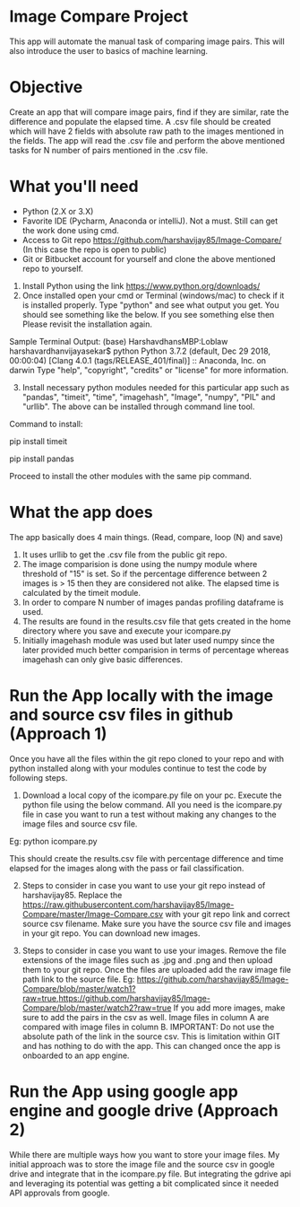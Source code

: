 # Image Compare Project
This app will automate the manual task of comparing image pairs. 
This will also introduce the user to basics of machine learning.
# Objective
Create an app that will compare image pairs, find if they are similar, rate the difference and populate the elapsed time.
A .csv file should be created which will have 2 fields with absolute raw path to the images mentioned in the fields.
The app will read the .csv file and perform the above mentioned tasks for N number of pairs mentioned in the .csv file.
# What you'll need
- Python (2.X or 3.X)
- Favorite IDE (Pycharm, Anaconda or intelliJ). Not a must. Still can get the work done using cmd.
- Access to Git repo https://github.com/harshavijay85/Image-Compare/ (In this case the repo is open to public)
- Git or Bitbucket account for yourself and clone the above mentioned repo to yourself.

1. Install Python using the link https://www.python.org/downloads/
2. Once installed open your cmd or Terminal (windows/mac) to check if it is installed properly. Type "python" and see what output you get.
You should see something like the below. If you see something else then Please revisit the installation again.

Sample Terminal Output: 
(base) HarshavdhansMBP:Loblaw harshavardhanvijayasekar$ python
Python 3.7.2 (default, Dec 29 2018, 00:00:04) 
[Clang 4.0.1 (tags/RELEASE_401/final)] :: Anaconda, Inc. on darwin
Type "help", "copyright", "credits" or "license" for more information.
>>> 

3. Install necessary python modules needed for this particular app such as "pandas", "timeit", "time", "imagehash", "Image", "numpy", "PIL" and "urllib".
The above can be installed through command line tool.

Command to install: 

pip install timeit

pip install pandas

Proceed to install the other modules with the same pip command.

# What the app does
The app basically does 4 main things. (Read, compare, loop (N) and save)
1. It uses urllib to get the .csv file from the public git repo.
2. The image comparision is done using the numpy module where threshold of "15" is set. So if the percentage difference between 2 images is > 15 then they are considered not alike. The elapsed time is calculated by the timeit module. 
3. In order to compare N number of images pandas profiling dataframe is used.
4. The results are found in the results.csv file that gets created in the home directory where you save and execute your icompare.py
5. Initially imagehash module was used but later used numpy since the later provided much better comparision in terms of percentage whereas imagehash can only give basic differences.

# Run the App locally with the image and source csv files in github (Approach 1)
Once you have all the files within the git repo cloned to your repo and with python installed along with your modules continue to test the code by following steps. 
1. Download a local copy of the icompare.py file on your pc. Execute the python file using the below command. All you need is the icompare.py file in case you want to run a test without making any changes to the image files and source csv file.

Eg: python icompare.py

This should create the results.csv file with percentage difference and time elapsed for the images along with the pass or fail classification.

2. Steps to consider in case you want to use your git repo instead of harshavijay85. 
Replace the https://raw.githubusercontent.com/harshavijay85/Image-Compare/master/Image-Compare.csv with your git repo link and correct source csv filename. Make sure you have the source csv file and images in your git repo. You can download new images.

3. Steps to consider in case you want to use your images. Remove the file extensions of the image files such as .jpg and .png and then upload them to your git repo. Once the files are uploaded add the raw image file path link to the source file.
Eg: https://github.com/harshavijay85/Image-Compare/blob/master/watch1?raw=true,https://github.com/harshavijay85/Image-Compare/blob/master/watch2?raw=true
If you add more images, make sure to add the pairs in the csv as well. Image files in column A are compared with image files in column B.
IMPORTANT: Do not use the absolute path of the link in the source csv.
This is limitation within GIT and has nothing to do with the app. This can changed once the app is onboarded to an app engine.

# Run the App using google app engine and google drive (Approach 2)

While there are multiple ways how you want to store your image files. My initial approach was to store the image file and the source csv
in google drive and integrate that in the icompare.py file.
But integrating the gdrive api and leveraging its potential was getting a bit complicated since it needed API approvals from google.

